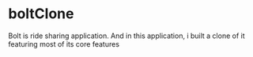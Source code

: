 # boltClone
Bolt is ride sharing application. And in this application, i built a clone of it featuring most of its core features
